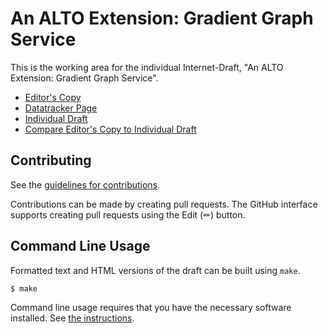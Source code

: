 # An ALTO Extension: Gradient Graph Service

This is the working area for the individual Internet-Draft, "An ALTO Extension: Gradient Graph Service".

* [Editor's Copy](https://giralt.github.io/draft-ietf-alto-gradient-graph-2/#go.draft-giraltyellamraju-alto-gradient-graph.html)
* [Datatracker Page](https://datatracker.ietf.org/doc/draft-giraltyellamraju-alto-gradient-graph)
* [Individual Draft](https://datatracker.ietf.org/doc/html/draft-giraltyellamraju-alto-gradient-graph)
* [Compare Editor's Copy to Individual Draft](https://giralt.github.io/draft-ietf-alto-gradient-graph-2/#go.draft-giraltyellamraju-alto-gradient-graph.diff)


## Contributing

See the
[guidelines for contributions](https://github.com/giralt/draft-ietf-alto-gradient-graph-2/blob/main/CONTRIBUTING.md).

Contributions can be made by creating pull requests.
The GitHub interface supports creating pull requests using the Edit (✏) button.


## Command Line Usage

Formatted text and HTML versions of the draft can be built using `make`.

```sh
$ make
```

Command line usage requires that you have the necessary software installed.  See
[the instructions](https://github.com/martinthomson/i-d-template/blob/main/doc/SETUP.md).

